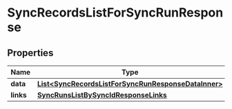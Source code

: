 

# SyncRecordsListForSyncRunResponse


## Properties

| Name | Type | Description | Notes |
|------------ | ------------- | ------------- | -------------|
|**data** | [**List&lt;SyncRecordsListForSyncRunResponseDataInner&gt;**](SyncRecordsListForSyncRunResponseDataInner.md) |  |  [optional] |
|**links** | [**SyncRunsListBySyncIdResponseLinks**](SyncRunsListBySyncIdResponseLinks.md) |  |  [optional] |



